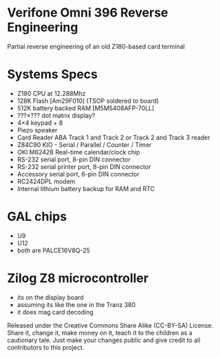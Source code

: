 # Verifone Omni 396 Reverse Engineering
Partial reverse engineering of an old Z180-based card terminal

# Systems Specs
* Z180 CPU at 12.288Mhz
* 128K Flash [Am29F010] (TSOP soldered to board)
* 512K battery backed RAM [M5M5408AFP-70LL]
* ???×??? dot matrix display?
* 4×4 keypad + 8
* Piezo speaker
* Card Reader ABA Track 1 and Track 2 or Track 2 and Track 3 reader
* Z84C90 KIO - Serial / Parallel / Counter / Timer
* OKI M6242B Real-time calendar/clock chip
* RS-232 serial port, 8-pin DIN connector
* RS-232 serial printer port, 8-pin DIN connector
* Accessory serial port, 6-pin DIN connector
* RC2424DPL modem
* Internal lithium battery backup for RAM and RTC

# GAL chips
* U9
* U12
* both are PALCE16V8Q-25

# Zilog Z8 microcontroller
* its on the display board
* assuming its like the one in the Tranz 380
* it does mag card decoding

Released under the Creative Commons Share Alike (CC-BY-SA) License. Share it, change it, make money on it, teach it to the children as a cautionary tale. Just make your changes public and give credit to all contributors to this project.